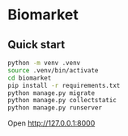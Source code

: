 # Biomarket

## Quick start

```bash
python -m venv .venv
source .venv/bin/activate
cd biomarket
pip install -r requirements.txt
python manage.py migrate
python manage.py collectstatic
python manage.py runserver
```

Open http://127.0.0.1:8000

